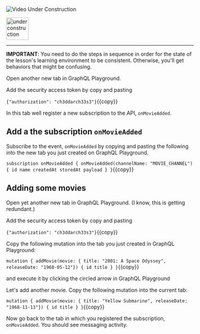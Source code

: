 ![Video Under Construction](https://raw.githubusercontent.com/reselbob/katacoda-scenarios/master/understanding-graphql-using-imbob/images/video-under-construction.jpg)
 
 <img src="http://www.gosc.org/_Media/under-construction-yellow-d_med.png" width="60" alt="under construction" />

------

**IMPORTANT**: You need to do the steps in sequence in order for the state of the lesson's learning environment to be
consistent. Otherwise, you'll get behaviors that might be confusing.

Open another new tab in GraphQL Playground.

Add the security access token by copy and pasting

`{"authorization": "ch3ddarch33s3"}`{{copy}}

In this tab well register a new subscription to the API, `onMovieAdded`.

## Add a the subscription `onMovieAdded`

Subscribe to the event, `onMovieAdded` by copying and pasting the following into the new tab you just created on GraphQL Playground.

`
subscription onMovieAdded {
    onMovieAdded(channelName: "MOVIE_CHANNEL") {
        id
        name
        createdAt
        storedAt
        payload
    }
}
`{{copy}}

## Adding some movies

Open yet another new tab in GraphQL Playground. (I know, this is getting redundant.)

Add the security access token by copy and pasting

`{"authorization": "ch3ddarch33s3"}`{{copy}}

Copy the following mutation into the tab you just created in GraphQL Playground:

`mutation {
    addMovie(movie: {
        title: "2001: A Space Odyssey",
        releaseDate: "1968-05-12"}) {
          id
          title
    }
}`{{copy}}

and execute it by clicking the circled arrow in GraphQL Playground

Let's add another movie. Copy the following mutation into the current tab:

`mutation {
     addMovie(movie: {
         title: "Yellow Submarine",
         releaseDate: "1968-11-13"}) {
           id
           title
     }
 }`{{copy}}

Now go back to the tab in which you registered the subscription, `onMovieAdded`. You should see messaging activity.

